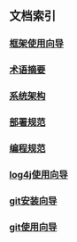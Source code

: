 ## 文档索引
### [框架使用向导](doc/user_guide.md)
### [术语摘要](doc/term-summary.md)
### [系统架构](doc/README.MD)
### [部署规范](doc/规范相关文档/deploy.md)
### [编程规范](doc/规范相关文档/编程规范/README.md)
### [log4j使用向导](doc/规范相关文档/log4e/README.md)
### [git安装向导](doc/规范相关文档/gitlab-install.md)
### [git使用向导](doc/规范相关文档/git_user_manual.md)
